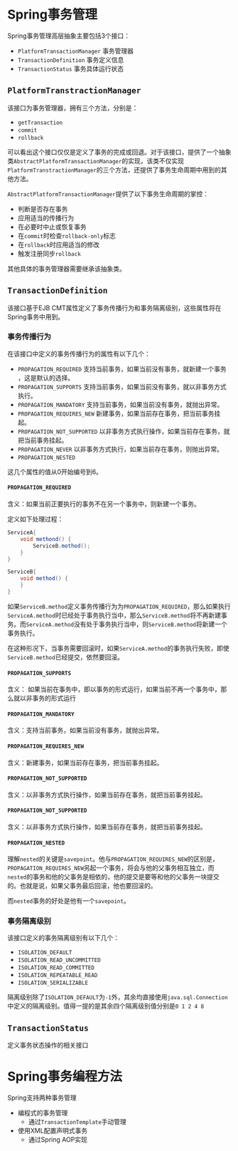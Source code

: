 # Spring事务管理

Spring事务管理高层抽象主要包括3个接口：

- `PlatformTransactionManager` 事务管理器
- `TransactionDefinition` 事务定义信息
- `TransactionStatus` 事务具体运行状态

## `PlatformTranstractionManager`

该接口为事务管理器，拥有三个方法，分别是：

- `getTransaction`
- `commit`
- `rollback`

可以看出这个接口仅仅是定义了事务的完成或回退。对于该接口，提供了一个抽象类`AbstractPlatformTransactionManager`的实现，该类不仅实现`PlatformTranstractionManager`的三个方法，还提供了事务生命周期中用到的其他方法。

`AbstractPlatformTransactionManager`提供了以下事务生命周期的掌控：

- 判断是否存在事务
- 应用适当的传播行为
- 在必要时中止或恢复事务
- 在`commit`时检查`rollback-only`标志
- 在`rollback`时应用适当的修改
- 触发注册同步`rollback`

其他具体的事务管理器需要继承该抽象类。

## `TransactionDefinition`

该接口基于EJB CMT属性定义了事务传播行为和事务隔离级别，这些属性将在Spring事务中用到。

### 事务传播行为

在该接口中定义的事务传播行为的属性有以下几个：

- `PROPAGATION_REQUIRED`   支持当前事务，如果当前没有事务，就新建一个事务 ，这是默认的选择。
- `PROPAGATION_SUPPORTS`  支持当前事务，如果当前没有事务，就以非事务方式执行。 
- `PROPAGATION_MANDATORY`  支持当前事务，如果当前没有事务，就抛出异常。  
- `PROPAGATION_REQUIRES_NEW`  新建事务，如果当前存在事务，把当前事务挂起。  
- `PROPAGATION_NOT_SUPPORTED`  以非事务方式执行操作，如果当前存在事务，就把当前事务挂起。  
- `PROPAGATION_NEVER`  以非事务方式执行，如果当前存在事务，则抛出异常。 
- `PROPAGATION_NESTED` 

这几个属性的值从0开始编号到6。

#### `PROPAGATION_REQUIRED`   

含义：如果当前正要执行的事务不在另一个事务中，则新建一个事务。

定义如下处理过程：

````java
ServiceA{
    void methond() {
        ServiceB.mothod();
    }
}

ServiceB{
    void method() {
    }
}
````

如果`ServiceB.method`定义事务传播行为为`PROPAGATION_REQUIRED`，那么如果执行`ServiceA.method`时已经处于事务执行当中，那么`ServiceB.method`将不再新建事务。而`ServiceA.method`没有处于事务执行当中，则`ServiceB.method`将新建一个事务执行。

在这种形况下，当事务需要回滚时，如果`ServiceA.method`的事务执行失败，即使`ServiceB.method`已经提交，依然要回滚。

#### `PROPAGATION_SUPPORTS`  

含义： 如果当前在事务中，即以事务的形式运行，如果当前不再一个事务中，那么就以非事务的形式运行 

#### `PROPAGATION_MANDATORY` 

含义：支持当前事务，如果当前没有事务，就抛出异常。  

#### `PROPAGATION_REQUIRES_NEW`  

含义：新建事务，如果当前存在事务，把当前事务挂起。  

#### `PROPAGATION_NOT_SUPPORTED` 

含义：以非事务方式执行操作，如果当前存在事务，就把当前事务挂起。  

#### `PROPAGATION_NOT_SUPPORTED` 

含义：以非事务方式执行操作，如果当前存在事务，就把当前事务挂起。  

#### `PROPAGATION_NESTED` 

理解`nested`的关键是`savepoint`。他与`PROPAGATION_REQUIRES_NEW`的区别是，`PROPAGATION_REQUIRES_NEW`另起一个事务，将会与他的父事务相互独立，而`nested`的事务和他的父事务是相依的，他的提交是要等和他的父事务一块提交的。也就是说，如果父事务最后回滚，他也要回滚的。

而`nested`事务的好处是他有一个`savepoint`。

### 事务隔离级别

该接口定义的事务隔离级别有以下几个：

- `ISOLATION_DEFAULT`
- `ISOLATION_READ_UNCOMMITTED`
- `ISOLATION_READ_COMMITTED`
- `ISOLATION_REPEATABLE_READ`
- `ISOLATION_SERIALIZABLE`

隔离级别除了`ISOLATION_DEFAULT`为`-1`外，其余均直接使用`java.sql.Connection`中定义的隔离级别。值得一提的是其余四个隔离级别值分别是`0 1 2 4 8`

## `TransactionStatus`

定义事务状态操作的相关接口

# Spring事务编程方法

Spring支持两种事务管理

- 编程式的事务管理
  - 通过`TransactionTemplate`手动管理
- 使用XML配置声明式事务
  - 通过Spring AOP实现

